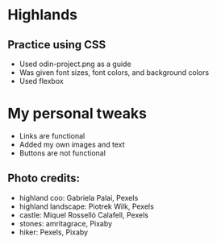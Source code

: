 # Highlands

## Practice using CSS

- Used odin-project.png as a guide
- Was given font sizes, font colors, and background colors
- Used flexbox

# My personal tweaks

- Links are functional
- Added my own images and text
- Buttons are not functional

## Photo credits:

- highland coo: Gabriela Palai, Pexels
- highland landscape: Piotrek Wilk, Pexels
- castle: Miquel Rosselló Calafell, Pexels
- stones: amritagrace, Pixaby
- hiker: Pexels, Pixaby
